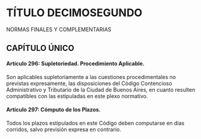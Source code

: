 # TÍTULO DECIMOSEGUNDO
NORMAS FINALES Y COMPLEMENTARIAS

## CAPÍTULO ÚNICO

#### Artículo 296: Supletoriedad. Procedimiento Aplicable.
Son aplicables supletoriamente a las cuestiones procedimentales no previstas expresamente, las disposiciones del Código Contencioso Administrativo y Tributario de la Ciudad de Buenos Aires, en cuanto resulten compatibles con las estipuladas en este plexo normativo.

#### Artículo 297: Cómputo de los Plazos.
Todos los plazos estipulados en este Código deben computarse en días corridos, salvo previsión expresa en contrario.
